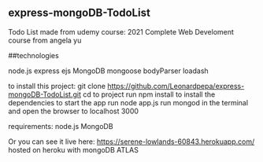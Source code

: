 ## express-mongoDB-TodoList
Todo List made from udemy course: 2021 Complete Web Develoment course from angela yu

##technologies

node.js
express
ejs
MongoDB 
mongoose 
bodyParser 
loadash 

to install this project:
  git clone https://github.com/Leonardpepa/express-mongoDB-TodoList.git
  cd to project
  run npm install to install the dependencies
  to start the app run node app.js
  run mongod in the terminal
  and open the browser to localhost 3000

requirements:
  node.js
  MongoDB


Or you can see it live here: https://serene-lowlands-60843.herokuapp.com/ hosted on heroku with mongoDB ATLAS
